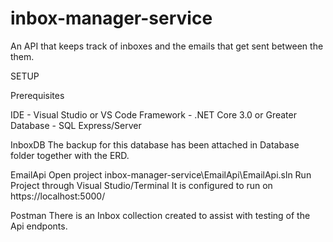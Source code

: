 # inbox-manager-service
 An API that keeps track of inboxes and the emails that get sent between the them.

SETUP


Prerequisites

IDE - Visual Studio or VS Code
Framework - .NET Core 3.0 or Greater
Database - SQL Express/Server

InboxDB
The backup for this database has been attached in Database folder together with the ERD.

EmailApi
Open project inbox-manager-service\EmailApi\EmailApi.sln
Run Project through Visual Studio/Terminal
It is configured to run on https://localhost:5000/

Postman 
There is an Inbox collection created to assist with testing of the Api endponts.